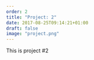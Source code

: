 ```yaml
---
order: 2
title: "Project: 2"
date: 2017-08-25T09:14:21+01:00
draft: false
image: "project.png"
---
```


This is project #2